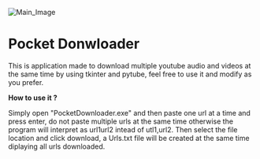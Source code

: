 
![Main_Image](https://carabineirosblog.files.wordpress.com/2018/06/youtube-new-logo-1068x297.jpg)

# Pocket Donwloader

This is application made to download multiple youtube audio and videos at the same time by using tkinter and pytube, feel free to use it and modify as you prefer.

**How to use it ?**

Simply open "PocketDownloader.exe" and then paste one url at a time and press enter, do not paste multiple urls at the same time otherwise the program will interpret as url1url2 intead of utl1,url2. Then select the file location and click download, a Urls.txt  file will be created at the same time diplaying all urls downloaded.


